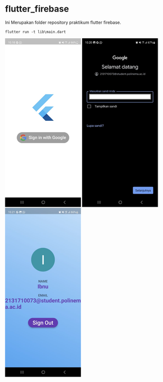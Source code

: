 # flutter_firebase

Ini Merupakan folder repository praktikum flutter firebase.

```
flutter run -t lib\main.dart
```

<img src="lib/assets/img/SS1.jpg" alt="screenshot" width="250" height="auto">
<img src="lib/assets/img/SS2.jpg" alt="screenshot" width="250" height="auto">
<img src="lib/assets/img/SS3.jpg" alt="screenshot" width="250" height="auto">